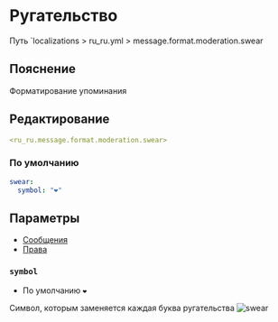 # Ругательство
Путь `localizations > ru_ru.yml > message.format.moderation.swear

## Пояснение
Форматирование упоминания

## Редактирование
```yaml
<ru_ru.message.format.moderation.swear>
```

### По умолчанию
```yaml
swear:
  symbol: "❤"
```

## Параметры

- [Сообщения](/ru/message/format/moderation/swear/)
- [Права](/ru/permission/message/format/moderation/swear/)

### `symbol`
- По умолчанию `❤`

Символ, которым заменяется каждая буква ругательства
![swear](/swear.png)
